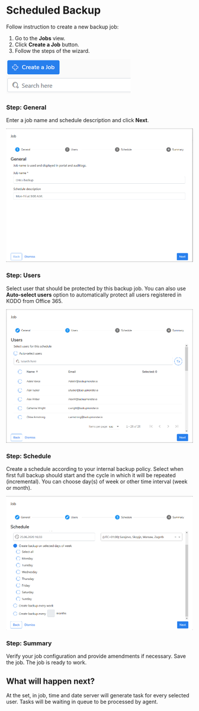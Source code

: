 # Scheduled Backup

Follow instruction to create a new backup job:

1. Go to the **Jobs** view. 
2. Click **Create a Job** button.
3. Follow the steps of the wizard.

![](../../.gitbook/assets/kodo-cloud-administration-backup05.png)

### Step: General

Enter a job name and schedule description and click **Next**.

![](../../.gitbook/assets/kodo-cloud-administration-backup06.png)

### Step: Users

Select user that should be protected by this backup job. You can also use **Auto-select users** option to automatically protect all users registered in KODO from Office 365.  

![](../../.gitbook/assets/kodo-cloud-administration-backup07.png)

### Step: Schedule

Create a schedule according to your internal backup policy.  Select when first full backup should start and the cycle in which it will be repeated \(incremental\). You can choose day\(s\) of week or other time interval \(week or month\).

![](../../.gitbook/assets/kodo-cloud-administration-backup08.png)

### Step: Summary

Verify your job configuration and provide amendments if necessary. Save the job. The job is ready to work.

## What will happen next?

At the set, in job, time and date server will generate task for every selected user. Tasks will be waiting in queue to be processed by agent.

